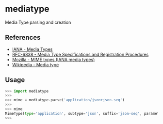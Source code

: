 # mediatype
Media Type parsing and creation

## References
* [IANA - Media Types](https://www.iana.org/assignments/media-types/media-types.xhtml)
* [RFC-6838 - Media Type Specifications and Registration Procedures](https://www.rfc-editor.org/rfc/rfc6838.html)
* [Mozilla - MIME types (IANA media types)](https://developer.mozilla.org/en-US/docs/Web/HTTP/Basics_of_HTTP/MIME_types)
* [Wikipedia - Media type](https://en.wikipedia.org/wiki/Media_type)

## Usage
```python
>>> import mediatype
>>>
>>> mime = mediatype.parse('application/json+json-seq')
>>>
>>> mime
MimeType(type='application', subtype='json', suffix='json-seq', parameters=None)
>>>
```
